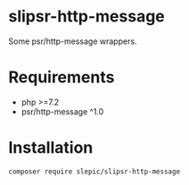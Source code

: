 # slipsr-http-message
Some psr/http-message wrappers.

# Requirements

- php >=7.2
- psr/http-message ^1.0

# Installation

```composer require slepic/slipsr-http-message```
